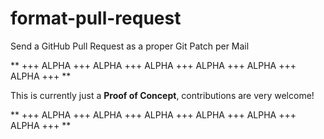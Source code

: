 format-pull-request
===================

Send a GitHub Pull Request as a proper Git Patch per Mail

** +++ ALPHA +++ ALPHA +++ ALPHA +++ ALPHA +++ ALPHA +++ ALPHA +++ **

This is currently just a **Proof of Concept**, contributions
are very welcome!

** +++ ALPHA +++ ALPHA +++ ALPHA +++ ALPHA +++ ALPHA +++ ALPHA +++ **
